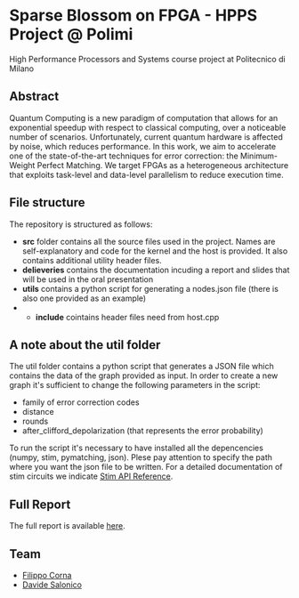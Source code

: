 # Sparse Blossom on FPGA - HPPS Project @ Polimi
High Performance Processors and Systems course project at Politecnico di Milano

## Abstract
Quantum Computing is a new paradigm of computation that allows for an exponential speedup with respect to classical computing, over a noticeable number of scenarios. Unfortunately, current quantum hardware is affected by noise, which reduces performance. In this work, we aim to accelerate one of the state-of-the-art techniques for error correction: the Minimum-Weight Perfect Matching. We target FPGAs as a heterogeneous architecture that exploits task-level and data-level parallelism to reduce execution time.

## File structure
The repository is structured as follows:
- **src** folder contains all the source files used in the project. Names are self-explanatory and code for the kernel and the host is provided. It also contains additional utility header files.
- **delieveries** contains the documentation incuding a report and slides that will be used in the oral presentation
- **utils** contains a python script for generating a nodes.json file (there is also one provided as an example)
- - **include** cointains header files need from host.cpp

## A note about the util folder
The util folder contains a python script that generates a JSON file which contains the data of the graph provided as input.
In order to create a new graph it's sufficient to change the following parameters in the script:
- family of error correction codes
- distance
- rounds
- after_clifford_depolarization (that represents the error probability)

To run the script it's necessary to have installed all the depencencies (numpy, stim, pymatching, json).
Plese pay attention to specify the path where you want the json file to be written.
For a detailed documentation of stim circuits we indicate [Stim API Reference](https://github.com/quantumlib/Stim/blob/main/doc/python_api_reference_vDev.md).

## Full Report
The full report is available [here]().

## Team
- [Filippo Corna](https://github.com/FilippoCorna)
- [Davide Salonico](https://github.com/DavideSalonico)
